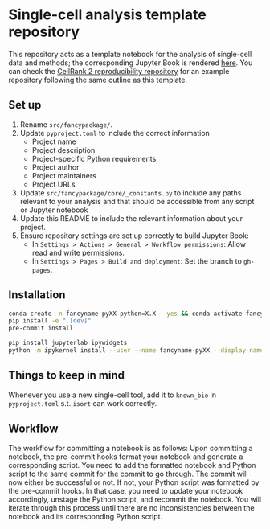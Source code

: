 # Single-cell analysis template repository

This repository acts as a template notebook for the analysis of single-cell data and methods; the corresponding Jupyter
Book is rendered [here](https://sarajimenez.github.io/GSCN_workshop_2024/).
You can check the [CellRank 2 reproducibility repository](https://github.com/theislab/cellrank2_reproducibility)
for an example repository following the same outline as this template.

## Set up

1. Rename `src/fancypackage/`.
2. Update `pyproject.toml` to include the correct information
    - Project name
    - Project description
    - Project-specific Python requirements
    - Project author
    - Project maintainers
    - Project URLs
3. Update `src/fancypackage/core/_constants.py` to include any paths relevant to your analysis and that should be accessible from any script or Jupyter notebook
4. Update this README to include the relevant information about your project.
5. Ensure repository settings are set up correctly to build Jupyter Book:
    - In `Settings > Actions > General > Workflow permissions`: Allow read and write permissions.
    - In `Settings > Pages > Build and deployment`: Set the branch to `gh-pages`.

## Installation

```bash
conda create -n fancyname-pyXX python=X.X --yes && conda activate fancyname-pyXX
pip install -e ".[dev]"
pre-commit install

pip install jupyterlab ipywidgets
python -m ipykernel install --user --name fancyname-pyXX --display-name "fancyname-pyXX"
```

## Things to keep in mind

Whenever you use a new single-cell tool, add it to `known_bio` in `pyproject.toml` s.t. `isort` can work correctly.

## Workflow

The workflow for committing a notebook is as follows: Upon committing a notebook, the pre-commit hooks format your notebook
and generate a corresponding script. You need to add the formatted notebook and Python script to the same commit for the commit to go through. The commit will now either be successful or not. If not, your Python script was formatted by the pre-commit hooks. In that case, you need to update your notebook accordingly, unstage the Python script, and recommit the notebook. You will iterate through this process until there are no inconsistencies between the notebook and its corresponding Python script.
